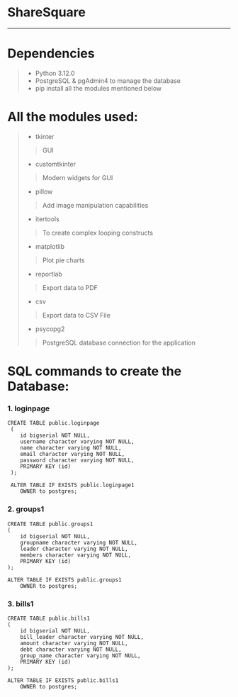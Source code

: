 # ShareSquare
-----------------------
# Dependencies
>+ Python 3.12.0 
>+ PostgreSQL & pgAdmin4 to manage the database
>+ pip install all the modules mentioned below

# All the modules used:
>+ tkinter
>> GUI
>+ customtkinter
>> Modern widgets for GUI
>+ pillow
>> Add image manipulation capabilities 
>+ itertools
>> To create complex looping constructs
>+ matplotlib 
>> Plot pie charts
>+ reportlab
>> Export data to PDF
>+ csv 
>> Export data to CSV File
>+ psycopg2
>> PostgreSQL database connection for the application

# SQL commands to create the Database:
### 1. loginpage
```
CREATE TABLE public.loginpage
 (
    id bigserial NOT NULL,
    username character varying NOT NULL,
    name character varying NOT NULL,
    email character varying NOT NULL,
    password character varying NOT NULL,
    PRIMARY KEY (id)
 );

 ALTER TABLE IF EXISTS public.loginpage1
    OWNER to postgres;
```
### 2. groups1
```
CREATE TABLE public.groups1
(
    id bigserial NOT NULL,
    groupname character varying NOT NULL,
    leader character varying NOT NULL,
    members character varying NOT NULL,
    PRIMARY KEY (id)
);

ALTER TABLE IF EXISTS public.groups1
    OWNER to postgres;
```

### 3. bills1
```
CREATE TABLE public.bills1
(
    id bigserial NOT NULL,
    bill_leader character varying NOT NULL,
    amount character varying NOT NULL,
    debt character varying NOT NULL,
    group_name character varying NOT NULL,
    PRIMARY KEY (id)
);

ALTER TABLE IF EXISTS public.bills1
    OWNER to postgres;
```